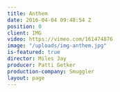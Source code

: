 ```yaml
---
title: Anthem
date: 2016-04-04 09:48:54 Z
position: 0
client: IMG
video: https://vimeo.com/161474876
image: "/uploads/img-anthem.jpg"
is-featured: true
director: Miles Jay
producer: Patti Getker
production-company: Smuggler
layout: page
---
```


